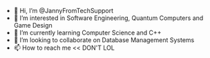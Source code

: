 - 👋 Hi, I’m @JannyFromTechSupport
- 👀 I’m interested in Software Engineering, Quantum Computers and Game Design 
- 🌱 I’m currently learning Computer Science and C++ 
- 💞️ I’m looking to collaborate on Database Management Systems
- 📫 How to reach me << DON'T LOL 

<!---
JannyFromTechSupport/JannyFromTechSupport is a ✨ special ✨ repository because its `README.md` (this file) appears on your GitHub profile.
You can click the Preview link to take a look at your changes.
--->
